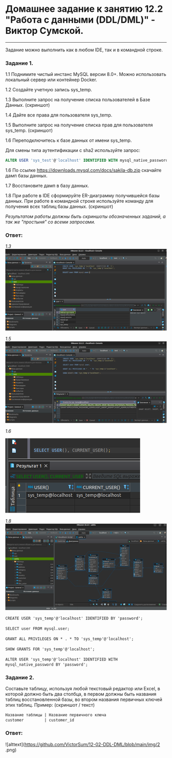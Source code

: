 # Домашнее задание к занятию 12.2 "Работа с данными (DDL/DML)" - Виктор Сумской.

---

Задание можно выполнить как в любом IDE, так и в командной строке.

### Задание 1.
1.1 Поднимите чистый инстанс MySQL версии 8.0+. Можно использовать локальный сервер или контейнер Docker.

1.2 Создайте учетную запись sys_temp. 

1.3 Выполните запрос на получение списка пользователей в Базе Данных. (скриншот)

1.4 Дайте все права для пользователя sys_temp. 

1.5 Выполните запрос на получение списка прав для пользователя sys_temp. (скриншот)

1.6 Переподключитесь к базе данных от имени sys_temp.

Для смены типа аутентификации с sha2 используйте запрос: 
```sql
ALTER USER 'sys_test'@'localhost' IDENTIFIED WITH mysql_native_password BY 'password';
```
1.6 По ссылке https://downloads.mysql.com/docs/sakila-db.zip скачайте дамп базы данных.

1.7 Восстановите дамп в базу данных.

1.8 При работе в IDE сформируйте ER-диаграмму получившейся базы данных. При работе в командной строке используйте команду для получения всех таблиц базы данных. (скриншот)

*Результатом работы должны быть скриншоты обозначенных заданий, а так же "простыня" со всеми запросами.*

### Ответ:

*1.3*
![alttext](https://github.com/VictorSum/12-02-DDL-DML/blob/main/img/1.3..png)

*1.5*
![alttext](https://github.com/VictorSum/12-02-DDL-DML/blob/main/img/1.5.png)

*1.6*

![alttext](https://github.com/VictorSum/12-02-DDL-DML/blob/main/img/1.6.png)

*1.8*
![alttext](https://github.com/VictorSum/12-02-DDL-DML/blob/main/img/1.8.png)


```
CREATE USER 'sys_temp'@'localhost' IDENTIFIED BY 'password';

SELECT user FROM mysql.user;

GRANT ALL PRIVILEGES ON * . * TO 'sys_temp'@'localhost';

SHOW GRANTS FOR 'sys_temp'@'localhost';

ALTER USER 'sys_temp'@'localhost' IDENTIFIED WITH mysql_native_password BY 'password';
```


### Задание 2.
Составьте таблицу, используя любой текстовый редактор или Excel, в которой должно быть два столбца, в первом должны быть названия таблиц восстановленной базы, 
во втором названия первичных ключей этих таблиц. Пример: (скриншот / текст)
```
Название таблицы | Название первичного ключа
customer         | customer_id
```
### Ответ:

![alttext](https://github.com/VictorSum/12-02-DDL-DML/blob/main/img/2 .png)



